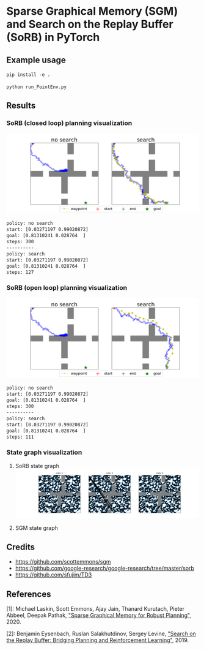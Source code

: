 # Sparse Graphical Memory (SGM) and Search on the Replay Buffer (SoRB) in PyTorch

## Example usage
```
pip install -e .

python run_PointEnv.py
```

## Results

### SoRB (closed loop) planning visualization
![Search comparison](./workdirs/uvfddpg_distributional1_ensemble3_rescale5/sorb_compare_search_openloop0.png)

```
policy: no search
start: [0.03271197 0.99020872]
goal: [0.81310241 0.028764  ]
steps: 300
----------
policy: search
start: [0.03271197 0.99020872]
goal: [0.81310241 0.028764  ]
steps: 127
```

### SoRB (open loop) planning visualization
![Search comparison](./workdirs/uvfddpg_distributional1_ensemble3_rescale5/sorb_compare_search_openloop1.png)

```
policy: no search
start: [0.03271197 0.99020872]
goal: [0.81310241 0.028764  ]
steps: 300
----------
policy: search
start: [0.03271197 0.99020872]
goal: [0.81310241 0.028764  ]
steps: 111
```

### State graph visualization 

1. SoRB state graph
![SoRB state graph](./workdirs/uvfddpg_distributional1_ensemble3_rescale5/sorb_state_graph_ensemble.png)

2. SGM state graph

## Credits
* https://github.com/scottemmons/sgm
* https://github.com/google-research/google-research/tree/master/sorb
* https://github.com/sfujim/TD3

## References
[1]: Michael Laskin, Scott Emmons, Ajay Jain, Thanard Kurutach, Pieter Abbeel, Deepak Pathak, ["Sparse Graphical Memory for Robust Planning"](https://arxiv.org/abs/2003.06417), 2020.

[2]: Benjamin Eysenbach, Ruslan Salakhutdinov, Sergey Levine, ["Search on the Replay Buffer: Bridging Planning and Reinforcement Learning"](https://arxiv.org/abs/1906.05253), 2019.
